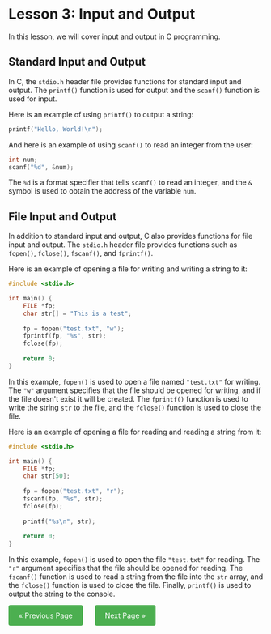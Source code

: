 # Lesson 3: Input and Output
In this lesson, we will cover input and output in C programming.

## Standard Input and Output
In C, the `stdio.h` header file provides functions for standard input and output. The `printf()` function is used for output and the `scanf()` function is used for input.

Here is an example of using `printf()` to output a string:

```c
printf("Hello, World!\n");

```
And here is an example of using `scanf()` to read an integer from the user:

```c
int num;
scanf("%d", &num);

```

The `%d` is a format specifier that tells `scanf()` to read an integer, and the `&` symbol is used to obtain the address of the variable `num`.

## File Input and Output
In addition to standard input and output, C also provides functions for file input and output. The `stdio.h` header file provides functions such as `fopen()`, `fclose()`, `fscanf()`, and `fprintf()`.

Here is an example of opening a file for writing and writing a string to it:

```c
#include <stdio.h>

int main() {
    FILE *fp;
    char str[] = "This is a test";
    
    fp = fopen("test.txt", "w");
    fprintf(fp, "%s", str);
    fclose(fp);
    
    return 0;
}

```

In this example, `fopen()` is used to open a file named `"test.txt"` for writing. The `"w"` argument specifies that the file should be opened for writing, and if the file doesn't exist it will be created. The `fprintf()` function is used to write the string `str` to the file, and the `fclose()` function is used to close the file.

Here is an example of opening a file for reading and reading a string from it:

```c
#include <stdio.h>

int main() {
    FILE *fp;
    char str[50];
    
    fp = fopen("test.txt", "r");
    fscanf(fp, "%s", str);
    fclose(fp);
    
    printf("%s\n", str);
    
    return 0;
}

```

In this example, `fopen()` is used to open the file `"test.txt"` for reading. The `"r"` argument specifies that the file should be opened for reading. The `fscanf()` function is used to read a string from the file into the `str` array, and the `fclose()` function is used to close the file. Finally, `printf()` is used to output the string to the console.




<div>
  <a href="../Lesson2/README.md" style="background-color: #4CAF50; color: white; padding: 12px 20px; text-align: center; text-decoration: none; display: inline-block; border-radius: 4px; margin-right: 20px;">&laquo; Previous Page</a>
  <a href="../Lesson4/README.md" style="background-color: #4CAF50; color: white; padding: 12px 20px; text-align: center; text-decoration: none; display: inline-block; border-radius: 4px;">Next Page &raquo;</a>
</div>
